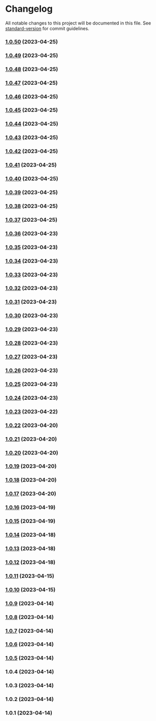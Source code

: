 # Changelog

All notable changes to this project will be documented in this file. See [standard-version](https://github.com/conventional-changelog/standard-version) for commit guidelines.

### [1.0.50](https://github.com/AlOaks/coreumjs/compare/v1.0.49...v1.0.50) (2023-04-25)

### [1.0.49](https://github.com/AlOaks/coreumjs/compare/v1.0.48...v1.0.49) (2023-04-25)

### [1.0.48](https://github.com/AlOaks/coreumjs/compare/v1.0.47...v1.0.48) (2023-04-25)

### [1.0.47](https://github.com/AlOaks/coreumjs/compare/v1.0.46...v1.0.47) (2023-04-25)

### [1.0.46](https://github.com/AlOaks/coreumjs/compare/v1.0.45...v1.0.46) (2023-04-25)

### [1.0.45](https://github.com/AlOaks/coreumjs/compare/v1.0.44...v1.0.45) (2023-04-25)

### [1.0.44](https://github.com/AlOaks/coreumjs/compare/v1.0.43...v1.0.44) (2023-04-25)

### [1.0.43](https://github.com/AlOaks/coreumjs/compare/v1.0.42...v1.0.43) (2023-04-25)

### [1.0.42](https://github.com/AlOaks/coreumjs/compare/v1.0.41...v1.0.42) (2023-04-25)

### [1.0.41](https://github.com/AlOaks/coreumjs/compare/v1.0.40...v1.0.41) (2023-04-25)

### [1.0.40](https://github.com/AlOaks/coreumjs/compare/v1.0.39...v1.0.40) (2023-04-25)

### [1.0.39](https://github.com/AlOaks/coreumjs/compare/v1.0.38...v1.0.39) (2023-04-25)

### [1.0.38](https://github.com/AlOaks/coreumjs/compare/v1.0.37...v1.0.38) (2023-04-25)

### [1.0.37](https://github.com/AlOaks/coreumjs/compare/v1.0.36...v1.0.37) (2023-04-25)

### [1.0.36](https://github.com/AlOaks/coreumjs/compare/v1.0.35...v1.0.36) (2023-04-23)

### [1.0.35](https://github.com/AlOaks/coreumjs/compare/v1.0.34...v1.0.35) (2023-04-23)

### [1.0.34](https://github.com/AlOaks/coreumjs/compare/v1.0.33...v1.0.34) (2023-04-23)

### [1.0.33](https://github.com/AlOaks/coreumjs/compare/v1.0.32...v1.0.33) (2023-04-23)

### [1.0.32](https://github.com/AlOaks/coreumjs/compare/v1.0.31...v1.0.32) (2023-04-23)

### [1.0.31](https://github.com/AlOaks/coreumjs/compare/v1.0.30...v1.0.31) (2023-04-23)

### [1.0.30](https://github.com/AlOaks/coreumjs/compare/v1.0.29...v1.0.30) (2023-04-23)

### [1.0.29](https://github.com/AlOaks/coreumjs/compare/v1.0.28...v1.0.29) (2023-04-23)

### [1.0.28](https://github.com/AlOaks/coreumjs/compare/v1.0.27...v1.0.28) (2023-04-23)

### [1.0.27](https://github.com/AlOaks/coreumjs/compare/v1.0.26...v1.0.27) (2023-04-23)

### [1.0.26](https://github.com/AlOaks/coreumjs/compare/v1.0.25...v1.0.26) (2023-04-23)

### [1.0.25](https://github.com/AlOaks/coreumjs/compare/v1.0.24...v1.0.25) (2023-04-23)

### [1.0.24](https://github.com/AlOaks/coreumjs/compare/v1.0.23...v1.0.24) (2023-04-23)

### [1.0.23](https://github.com/AlOaks/coreumjs/compare/v1.0.22...v1.0.23) (2023-04-22)

### [1.0.22](https://github.com/AlOaks/coreumjs/compare/v1.0.21...v1.0.22) (2023-04-20)

### [1.0.21](https://github.com/AlOaks/coreumjs/compare/v1.0.20...v1.0.21) (2023-04-20)

### [1.0.20](https://github.com/AlOaks/coreumjs/compare/v1.0.19...v1.0.20) (2023-04-20)

### [1.0.19](https://github.com/AlOaks/coreumjs/compare/v1.0.18...v1.0.19) (2023-04-20)

### [1.0.18](https://github.com/AlOaks/coreumjs/compare/v1.0.17...v1.0.18) (2023-04-20)

### [1.0.17](https://github.com/AlOaks/coreumjs/compare/v1.0.16...v1.0.17) (2023-04-20)

### [1.0.16](https://github.com/AlOaks/coreumjs/compare/v1.0.15...v1.0.16) (2023-04-19)

### [1.0.15](https://github.com/AlOaks/coreumjs/compare/v1.0.14...v1.0.15) (2023-04-19)

### [1.0.14](https://github.com/AlOaks/coreumjs/compare/v1.0.13...v1.0.14) (2023-04-18)

### [1.0.13](https://github.com/AlOaks/coreumjs/compare/v1.0.12...v1.0.13) (2023-04-18)

### [1.0.12](https://github.com/AlOaks/coreumjs/compare/v1.0.11...v1.0.12) (2023-04-18)

### [1.0.11](https://github.com/AlOaks/coreumjs/compare/v1.0.10...v1.0.11) (2023-04-15)

### [1.0.10](https://github.com/AlOaks/coreumjs/compare/v1.0.9...v1.0.10) (2023-04-15)

### [1.0.9](https://github.com/AlOaks/coreumjs/compare/v1.0.8...v1.0.9) (2023-04-14)

### [1.0.8](https://github.com/AlOaks/coreumjs/compare/v1.0.7...v1.0.8) (2023-04-14)

### [1.0.7](https://github.com/AlOaks/coreumjs/compare/v1.0.6...v1.0.7) (2023-04-14)

### [1.0.6](https://github.com/AlOaks/coreumjs/compare/v1.0.5...v1.0.6) (2023-04-14)

### [1.0.5](https://github.com/AlOaks/coreumjs/compare/v1.0.4...v1.0.5) (2023-04-14)

### 1.0.4 (2023-04-14)

### 1.0.3 (2023-04-14)

### 1.0.2 (2023-04-14)

### 1.0.1 (2023-04-14)
